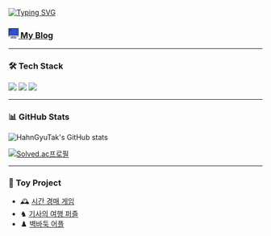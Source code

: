 <div align="left">

[![Typing SVG](https://readme-typing-svg.demolab.com?font=Fira+Code&weight=600&size=31&pause=1000&color=1761AC&width=435&lines=Gyutak+Hahn)](https://git.io/typing-svg)

<h3> <a href='https://hahngyutak.github.io/'>
  <img height='20' src='https://github.com/HahnGyuTak/HahnGyuTak.github.io/blob/main/assets/img/favicons/apple-touch-icon.png'> My Blog
</a> </h3>

---

### 🛠 Tech Stack
<p>
  <img src="https://img.shields.io/badge/Python-blue?style=for-the-badge&logo=Python&logoColor=white">
  <img src="https://img.shields.io/badge/C-A8B9CC?style=for-the-badge&logo=C&logoColor=white"/>
  <img src="https://img.shields.io/badge/PyTorch-EE4C2C.svg?&style=for-the-badge&logo=PyTorch&logoColor=white"/>
</p>

---


### 📊 GitHub Stats
<p>
  <img src="https://github-readme-stats.vercel.app/api?username=HahnGyuTak&show_icons=true&theme=default" alt="HahnGyuTak's GitHub stats"/>
</p>

[![Solved.ac프로필](http://mazassumnida.wtf/api/v2/generate_badge?boj=gue707)](https://solved.ac/gue707)

---

### 🔗 Toy Project
<ul>
  <li>🕰️ <a href="https://time-auction-client.onrender.com/">시간 경매 게임</a></li>
  <li>♞ <a href="https://hahn56789.github.io/knight_tour/">기사의 여행 퍼즐</a></li>
  <li>♟️ <a href="https://play.google.com/store/apps/details?id=com.imtak.wall_baduk_app">벽바둑 어플</a></li>
</ul>


</div>

